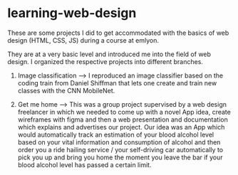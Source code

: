# learning-web-design
These are some projects I did to get accommodated with the basics of web design (HTML, CSS, JS) during a course at emlyon.

They are at a very basic level and introduced me into the field of web design. I organized the respective projects into different branches.
1. Image classification
--> I reproduced an image classifier based on the coding train from Daniel Shiffman that lets one create and train new classes with the CNN MobileNet.

2. Get me home
--> This was a group project supervised by a web design freelancer in which we needed to come up with a novel App idea, create wireframes with figma and then a web presentation and documentation which explains and advertises our project. Our idea was an App which would automatically track an estimation of your blood alcohol level based on your vital information and consumption of alcohol and then order you a ride hailing service / your self-driving car automatically to pick you up and bring you home the moment you leave the bar if your blood alcohol level has passed a certain limit.

